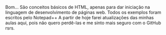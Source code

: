 Bom... São conceitos básicos de HTML, apenas para dar iniciação na linguagem de desenvolvimento de páginas web. Todos os exemplos foram escritos pelo Notepad++
A partir de hoje farei atualizações das minhas aulas aqui, pois não quero perdê-las e me sinto mais seguro com o GitHub rsrs.
